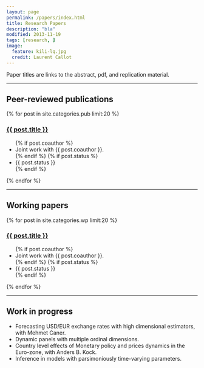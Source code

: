 ```yaml
---
layout: page
permalink: /papers/index.html
title: Research Papers 
description: "bla"
modified: 2013-11-19
tags: [research, ]
image:
  feature: kili-lq.jpg
  credit: Laurent Callot 
---
```


Paper titles are links to the abstract, pdf, and replication material. 

------------------------

## Peer-reviewed publications

{% for post in site.categories.pub limit:20 %} 
<article>
<h3><a href="{{ site.url }}{{ post.url }}">{{ post.title }}</a></h3>
<ul>
{% if post.coauthor %}<li>Joint work with {{ post.coauthor }}.</li>{% endif %}
{% if post.status %}<li>{{ post.status }}</li>{% endif %}
</ul>
</article>
{% endfor %}


------------------------

## Working papers

{% for post in site.categories.wp limit:20 %} 
<article>
<h3><a href="{{ site.url }}{{ post.url }}">{{ post.title }}</a></h3>
<ul>
{% if post.coauthor %}<li>Joint work with {{ post.coauthor }}.</li>{% endif %}
{% if post.status %}<li>{{ post.status }}</li>{% endif %}
</ul>
</article>
{% endfor %}

------------------------

## Work in progress

- Forecasting USD/EUR exchange rates with high dimensional estimators, with Mehmet Caner.
- Dynamic panels with multiple ordinal dimensions.
- Country level effects of Monetary policy and prices dynamics in the Euro-zone, with Anders B. Kock.
- Inference in models with parsimoniously time-varying parameters.  
